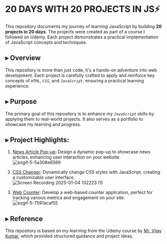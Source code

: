 # 20 DAYS WITH 20 PROJECTS IN JS⚡

This repository documents my journey of learning JavaScript by building **20 projects in 20 days**. The projects were created as part of a course I followed on Udemy. Each project demonstrates a practical implementation of JavaScript concepts and techniques.

## ▸ Overview
This repository is more than just code, it's a hands-on adventure into web development. Each project is carefully crafted to apply and reinforce key concepts of *`HTML`*, *`CSS`*, and *`JavaScript`*, ensuring a practical learning experience.

## ▸ Purpose
The primary goal of this repository is to enhance my *`JavaScript`* skills by applying them to real-world projects. It also serves as a portfolio to showcase my learning and progress.

## ▸ Project Highlights:

1. [News Article Pop-up](https://github.com/Manish-Royan/JavaScript/tree/main/20%20DAYS%20WITH%2020%20PROJECTS%20IN%20JS/%5BPROJECT-1%5D%20News%20Letter%20Application): Design a dynamic pop-up to showcase news articles, enhancing user interaction on your website.
![ezgif-5-5a308e6569](https://github.com/user-attachments/assets/83fe1cd2-0120-4050-a344-24eeeeecaa98)

2. [CSS Changer](https://github.com/Manish-Royan/JavaScript/tree/main/20%20DAYS%20WITH%2020%20PROJECTS%20IN%20JS/%5BPROJECT-2%5D%20CSS%20CHANGER): Dynamically change CSS styles with JavaScript, creating a customizable user interface.
![Screen Recording 2025-01-04 132223 (1)](https://github.com/user-attachments/assets/68a96637-71de-41ec-8173-d21e78baa55f)

3. [Web Counter](https://github.com/Manish-Royan/JavaScript/tree/main/20%20DAYS%20WITH%2020%20PROJECTS%20IN%20JS/%5BPROJECT-3%5D%20COUNTER%20APP): Develop a web-based counter application, perfect for tracking various metrics and engagement on your site.
![ezgif-5-7591acaf55](https://github.com/user-attachments/assets/78430878-39fb-44d0-be84-38e6274a5c51)


## ▸ Reference
This repository is based on my learning from the Udemy course by [Mr. Vijay Kumar](https://www.udemy.com/course/javascript-20-projects-in-20-days-html-css-javascript/learn/lecture/40895344#overview), which provided structured guidance and project ideas.
